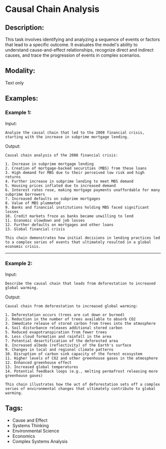 # Causal Chain Analysis

## Description:
This task involves identifying and analyzing a sequence of events or factors that lead to a specific outcome. It evaluates the model's ability to understand cause-and-effect relationships, recognize direct and indirect causes, and trace the progression of events in complex scenarios.

## Modality:
Text only

## Examples:

### Example 1:

Input:

```
Analyze the causal chain that led to the 2008 financial crisis, starting with the increase in subprime mortgage lending.
```

Output:

```
Causal chain analysis of the 2008 financial crisis:

1. Increase in subprime mortgage lending
2. Creation of mortgage-backed securities (MBS) from these loans
3. High demand for MBS due to their perceived low risk and high returns
4. Further increase in subprime lending to meet MBS demand
5. Housing prices inflated due to increased demand
6. Interest rates rose, making mortgage payments unaffordable for many subprime borrowers
7. Increased defaults on subprime mortgages
8. Value of MBS plummeted
9. Banks and financial institutions holding MBS faced significant losses
10. Credit markets froze as banks became unwilling to lend
11. Economic slowdown and job losses
12. Further defaults on mortgages and other loans
13. Global financial crisis

This chain demonstrates how initial decisions in lending practices led to a complex series of events that ultimately resulted in a global economic crisis.
```

---

### Example 2:

Input:

```
Describe the causal chain that leads from deforestation to increased global warming.
```

Output:

```
Causal chain from deforestation to increased global warming:

1. Deforestation occurs (trees are cut down or burned)
2. Reduction in the number of trees available to absorb CO2
3. Immediate release of stored carbon from trees into the atmosphere
4. Soil disturbance releases additional stored carbon
5. Reduced evapotranspiration from fewer trees
6. Less cloud formation and rainfall in the area
7. Potential desertification of the deforested area
8. Increased albedo (reflectivity) of the Earth's surface
9. Changes in local and regional climate patterns
10. Disruption of carbon sink capacity of the forest ecosystem
11. Higher levels of CO2 and other greenhouse gases in the atmosphere
12. Enhanced greenhouse effect
13. Increased global temperatures
14. Potential feedback loops (e.g., melting permafrost releasing more greenhouse gases)

This chain illustrates how the act of deforestation sets off a complex series of environmental changes that ultimately contribute to global warming.
```

## Tags:
- Cause and Effect
- Systems Thinking
- Environmental Science
- Economics
- Complex Systems Analysis